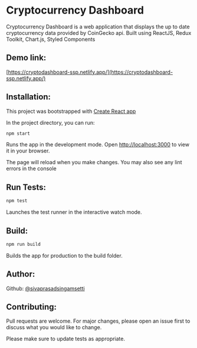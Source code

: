 # Cryptocurrency Dashboard
Cryptocurrency Dashboard
is a web application that displays the up to date cryptocurrency data provided by CoinGecko api.
Built using ReactJS, Redux Toolkit, Chart.js, Styled Components
## Demo link:
[https://cryptodashboard-ssp.netlify.app/](https://cryptodashboard-ssp.netlify.app/)


## Installation:
This project was bootstrapped with [Create React app]((https://create-react-app.dev/docs/getting-started/))

In the project directory, you can run:

```bash
npm start
```
Runs the app in the development mode.
Open [http://localhost:3000](http://localhost:3000) to view it in your browser.

The page will reload when you make changes.
You may also see any lint errors in the console

## Run Tests:
```bash
npm test
```
Launches the test runner in the interactive watch mode.

## Build:
```bash
npm run build
```
Builds the app for production to the build folder.


## Author:
Github: [@sivaprasadsingamsetti](https://github.com/singamsetti-siva-prasad)


## Contributing:

Pull requests are welcome. For major changes, please open an issue first
to discuss what you would like to change.

Please make sure to update tests as appropriate.
